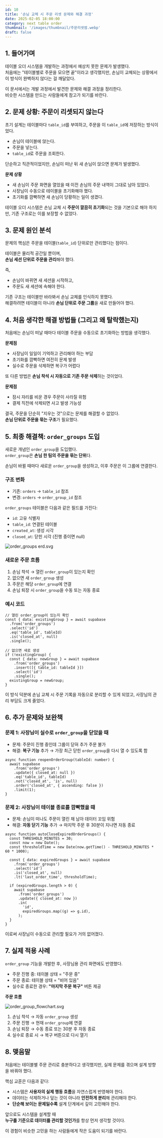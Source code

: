 ```yaml
---
id: 10
title: '손님 교체 시 주문 리셋 문제와 해결 과정'
date: 2025-02-05 18:00:00
category: next table order
thumbnail: '/images/thumbnail/주문리셋썸.webp'
draft: false
---
```


## 1. 들어가며

테이블 오더 시스템을 개발하는 과정에서 예상치 못한 문제가 발생했다.  
처음에는 "테이블별로 주문을 모으면 끝"이라고 생각했지만, 손님이 교체되는 상황에서 이 방식이 완벽하지 않다는 걸 깨달았다.

이 문서에서는 개발 과정에서 발견한 문제와 해결 과정을 정리한다.  
비슷한 시스템을 만드는 사람들에게 참고가 되기를 바란다.

## 2. 문제 상황: 주문이 리셋되지 않는다

초기 설계는 테이블마다 `table_id`를 부여하고, 주문을 이 `table_id`에 저장하는 방식이었다.

- 손님이 테이블에 앉는다.
- 주문을 넣는다.
- `table_id`로 주문을 조회한다.

단순하고 직관적이었지만, 손님이 떠난 뒤 새 손님이 앉으면 문제가 발생했다.

**문제 상황**

- 새 손님이 주문 화면을 열었을 때 이전 손님의 주문 내역이 그대로 남아 있었다.
- 사장님이 수동으로 테이블을 초기화해야 했다.
- 초기화를 깜빡하면 새 손님이 당황하는 일이 생겼다.

테이블 오더 시스템은 손님 교체 시 **주문이 깔끔히 초기화**되는 것을 기본으로 해야 하지만, 기존 구조로는 이를 보장할 수 없었다.

## 3. 문제 원인 분석

문제의 핵심은 주문을 테이블(`table_id`) 단위로만 관리했다는 점이다.

테이블은 물리적 공간일 뿐이며,  
**손님 세션 단위로 주문을 관리**해야 했다.

즉,

- 손님이 바뀌면 새 세션을 시작하고,
- 주문도 새 세션에 속해야 한다.

기존 구조는 테이블만 바라봐서 손님 교체를 인식하지 못했다.  
해결하려면 테이블이 아니라 **손님 단위로 주문 그룹**을 새로 만들어야 했다.

## 4. 처음 생각한 해결 방법들 (그리고 왜 탈락했는지)

처음에는 손님이 떠날 때마다 테이블 주문을 수동으로 초기화하는 방법을 생각했다.

**문제점**

- 사장님이 일일이 기억하고 관리해야 하는 부담
- 초기화를 깜빡하면 여전히 문제 발생
- 실수로 주문을 삭제하면 복구가 어렵다

또 다른 방법은 **손님 착석 시 자동으로 기존 주문 삭제**하는 것이었다.

**문제점**

- 잠시 자리를 비운 경우 주문이 사라질 위험
- 결제 직전에 삭제되면 사고 발생 가능성

결국, 주문을 단순히 "지우는 것"으로는 문제를 해결할 수 없었다.  
**손님 단위로 주문을 묶는 구조**가 필요했다.

## 5. 최종 해결책: `order_groups` 도입

새로운 개념인 `order_group`을 도입했다.  
`order_group`은 **손님 한 팀의 주문을 묶는 단위**다.

손님이 바뀔 때마다 새로운 `order_group`을 생성하고, 이후 주문은 이 그룹에 연결한다.

### 구조 변화

- 기존: `orders` → `table_id` 참조
- 변경: `orders` → `order_group_id` 참조

`order_groups` 테이블은 다음과 같은 필드를 가진다:

- `id`: 고유 식별자
- `table_id`: 연결된 테이블
- `created_at`: 생성 시각
- `closed_at`: 닫힌 시각 (진행 중이면 null)

![order_groups erd.svg](/images/posts/order_groups_erd.svg)

### 새로운 주문 흐름

1. 손님 착석 → 열린 `order_group`이 있는지 확인
2. 없으면 새 `order_group` 생성
3. 주문은 해당 `order_group`에 연결
4. 손님 퇴장 시 `order_group`을 수동 또는 자동 종료

### 예시 코드

```tsx
// 열린 order_group이 있는지 확인
const { data: existingGroup } = await supabase
  .from('order_groups')
  .select('id')
  .eq('table_id', tableId)
  .is('closed_at', null)
  .single();

// 없으면 새로 생성
if (!existingGroup) {
  const { data: newGroup } = await supabase
    .from('order_groups')
    .insert([{ table_id: tableId }])
    .select('id')
    .single();
  existingGroup = newGroup;
}
```

이 방식 덕분에 손님 교체 시 주문 기록을 자동으로 분리할 수 있게 되었고, 사장님의 관리 부담도 크게 줄었다.

## 6. 추가 문제와 보완책

### 문제 1: 사장님이 실수로 `order_group`을 닫았을 때

- 문제: 주문이 진행 중인데 그룹이 닫혀 추가 주문 불가
- 해결: **복구 기능** 추가 → 가장 최근 닫힌 `order_group`을 다시 열 수 있도록 함

```tsx
async function reopenOrderGroup(tableId: number) {
  await supabase
    .from('order_groups')
    .update({ closed_at: null })
    .eq('table_id', tableId)
    .not('closed_at', 'is', null)
    .order('closed_at', { ascending: false })
    .limit(1);
}
```

### 문제 2: 사장님이 테이블 종료를 깜빡했을 때

- 문제: 손님이 떠나도 주문이 열린 채 남아 데이터 꼬임 위험
- 해결: **자동 닫기 기능** 추가 → 마지막 주문 후 30분이 지나면 자동 종료

```tsx
async function autoCloseExpiredOrderGroups() {
  const THRESHOLD_MINUTES = 30;
  const now = new Date();
  const thresholdTime = new Date(now.getTime() - THRESHOLD_MINUTES * 60 * 1000);

  const { data: expiredGroups } = await supabase
    .from('order_groups')
    .select('id')
    .is('closed_at', null)
    .lt('last_order_time', thresholdTime);

  if (expiredGroups.length > 0) {
    await supabase
      .from('order_groups')
      .update({ closed_at: now })
      .in(
        'id',
        expiredGroups.map((g) => g.id),
      );
  }
}
```

이로써 사장님이 수동으로 관리할 필요가 거의 없어졌다.

## 7. 실제 적용 사례

`order_group` 기능을 개발한 후, 사장님용 관리 화면에도 반영했다.

- 주문 진행 중: 테이블 상태 = "주문 중"
- 주문 종료: 테이블 상태 = "비어 있음"
- 실수로 종료한 경우: **"마지막 주문 복구"** 버튼 제공

**주문 흐름**

![order_group_flowchart.svg](/images/posts/order_group_flowchart.svg)

1. 손님 착석 → 자동 `order_group` 생성
2. 주문 진행 → 현재 `order_group`에 연결
3. 손님 퇴장 → 수동 종료 또는 30분 후 자동 종료
4. 실수로 종료 시 → 복구 버튼으로 다시 열기

## 8. 맺음말

처음에는 테이블별 주문 관리로 충분하다고 생각했지만, 실제 문제를 겪으며 설계 방향을 바꿔야 했다.

핵심 교훈은 다음과 같다:

- 시스템은 **사용자의 실제 행동 흐름**을 자연스럽게 반영해야 한다.
- 데이터는 삭제하거나 덮는 것이 아니라 **안전하게 분리**해 관리해야 한다.
- **단순해 보이는 문제일수록** 설계 단계에서 깊이 고민해야 한다.

앞으로도 시스템을 설계할 때  
**누구를 기준으로 데이터를 관리할 것인가**를 항상 먼저 생각할 것이다.

이 경험이 비슷한 고민을 하는 사람들에게 작은 도움이 되기를 바란다.

